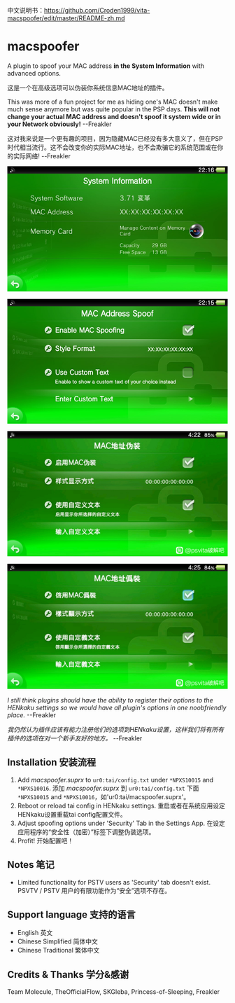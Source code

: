 中文说明书：https://github.com/Croden1999/vita-macspoofer/edit/master/README-zh.md

# macspoofer
A plugin to spoof your MAC address __in the System Information__ with advanced options. 

这是一个在高级选项可以伪装你系统信息MAC地址的插件。

This was more of a fun project for me as hiding one's MAC doesn't make much sense anymore but was quite popular in the PSP days. __This will not change your actual MAC address and doesn't spoof it system wide or in your Network obviously!__            --Freakler

这对我来说是一个更有趣的项目，因为隐藏MAC已经没有多大意义了，但在PSP时代相当流行。这不会改变你的实际MAC地址，也不会欺骗它的系统范围或在你的实际网络!            --Freakler

![ref0](https://github.com/Croden1999/vita-macspoofer/raw/master/capture_000.jpg)

![ref1](https://github.com/Croden1999/vita-macspoofer/raw/master/capture_001.jpg)

![ref2](https://github.com/Croden1999/vita-macspoofer/raw/master/capture_002.jpg)

![ref3](https://github.com/Croden1999/vita-macspoofer/raw/master/capture_003.jpg)

*I still think plugins should have the ability to register their options to the HENkaku settings so we would have all plugin's options in one noobfriendly place.*            --Freakler

*我仍然认为插件应该有能力注册他们的选项到HENkaku设置，这样我们将有所有插件的选项在对一个新手友好的地方。*            --Freakler


## Installation 安装流程
1) Add *macspoofer.suprx* to `ur0:tai/config.txt` under `*NPXS10015` and `*NPXS10016`.  添加 *macspoofer.suprx* 到 `ur0:tai/config.txt` 下面 `*NPXS10015` and `*NPXS10016`，如'ur0:tai/macspoofer.suprx'。
2) Reboot or reload tai config in HENkaku settings.  重启或者在系统应用设定HENkaku设置重载tai config配置文件。
3) Adjust spoofing options under 'Security' Tab in the Settings App.  在设定应用程序的“安全性（加密）”标签下调整伪装选项。
4) Profit!  开始配置吧！


## Notes 笔记
 - Limited functionality for PSTV users as 'Security' tab doesn't exist.  PSVTV / PSTV 用户的有限功能作为“安全”选项不存在。


## Support language 支持的语言
- English 英文
- Chinese Simplified 简体中文
- Chinese Traditional 繁体中文


## Credits & Thanks 学分&感谢
Team Molecule, TheOfficialFlow, SKGleba, Princess-of-Sleeping, Freakler
